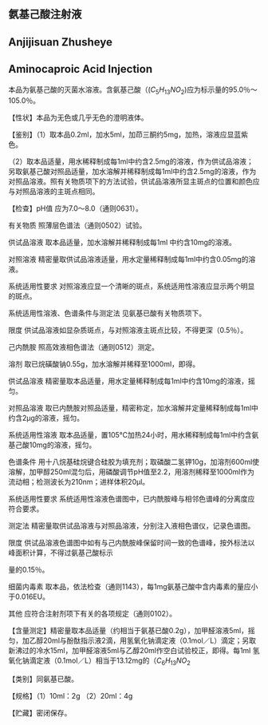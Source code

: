 ## 氨基己酸注射液

## Anjijisuan Zhusheye

## Aminocaproic Acid Injection

本品为氨基己酸的灭菌水溶液。含氨基己酸（$(C_{5}H_{13}NO_{2})$应为标示量的95.0％～105.0％。

【性状】本品为无色或几乎无色的澄明液体。

【鉴别】（1）取本品0.2ml，加水5ml，加茚三酮约5mg，加热，溶液应显蓝紫色。

（2）取本品适量，用水稀释制成每1ml中约含2.5mg的溶液，作为供试品溶液；另取氨基己酸对照品适量，加水溶解并稀释制成每1ml中约含2.5mg的溶液，作为对照品溶液。照有关物质项下的方法试验，供试品溶液所显主斑点的位置和颜色应与对照品溶液的主斑点相同。

【检查】pH值 应为7.0～8.0（通则0631）。

有关物质 照薄层色谱法（通则0502）试验。

供试品溶液 取本品适量，加水溶解并稀释制成每1ml 中约含10mg的溶液。

对照溶液 精密量取供试品溶液适量，用水定量稀释制成每1ml中约含0.05mg的溶液。

系统适用性要求 对照溶液应显一个清晰的斑点，系统适用性溶液应显示两个明显的斑点。

系统适用性溶液、色谱条件与测定法 见氨基已酸有关物质项下。

限度 供试品溶液如显杂质斑点，与对照溶液主斑点比较，不得更深（0.5％）。

己内酰胺 照高效液相色谱法（通则0512）测定。

溶剂 取已烷磺酸钠0.55g，加水溶解并稀释至1000ml，即得。

供试品溶液 精密量取本品适量，用水定量稀释制成每1ml中约含10mg的溶液，摇匀。

对照品溶液 取已内酰胺对照品适量，精密称定，加水溶解并定量稀释制成每1ml中约含2μg的溶液，摇匀。

系统适用性溶液 取本品适量，置105℃加热24小时，用水稀释制成每1ml中约含氨基己酸10mg的溶液，摇匀。

色谱条件 用十八烷基硅烷键合硅胶为填充剂；取磷酸二氢钾10g，加溶剂600ml使溶解，加甲醇250ml混匀后，用磷酸调节pH值至2.2，用溶剂稀释至1000ml作为流动相；检测波长为210nm；进样体积20μl。

系统适用性要求 系统适用性溶液色谱图中，已内酰胺峰与相邻色谱峰的分离度应符合要求。

测定法 精密量取供试品溶液与对照品溶液，分别注入液相色谱仪，记录色谱图。

限度 供试品溶液色谱图中如有与己内酰胺峰保留时间一致的色谱峰，按外标法以峰面积计算，不得过氨基己酸标示

量的0.15％。

细菌内毒素 取本品，依法检查（通则1143），每1mg氨基己酸中含内毒素的量应小于0.016EU。

其他 应符合注射剂项下有关的各项规定（通则0102）。

【含量测定】精密量取本品适量（约相当于氨基已酸0.2g），加甲醛溶液5ml，摇匀，加乙醇20ml与酚酞指示液2滴，用氢氧化钠滴定液（0.1mol／L）滴定；另取新沸过的冷水15ml，加甲醛溶液5ml与乙醇20ml作空白试验校正，即得。每1ml 氢氧化钠滴定液（0.1mol／L）相当于13.12mg的（$C_{6}H_{13}NO_{2}$

【类别】同氨基已酸。

【规格】（1）10ml：2g （2）20ml：4g

【贮藏】密闭保存。